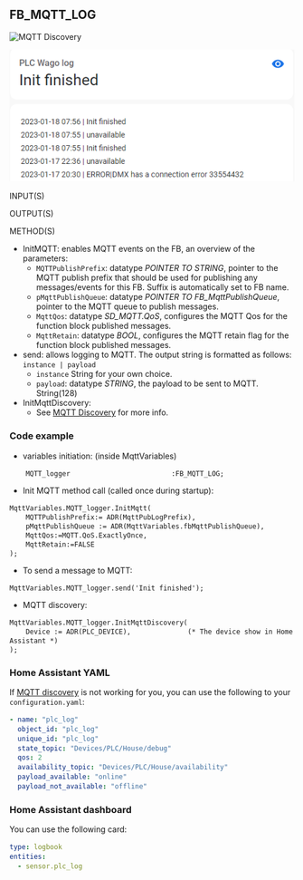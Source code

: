 ## FB_MQTT_LOG
![MQTT Discovery](https://img.shields.io/badge/MQTT%20Discovery-brightgreen)

![](../_img/mqtt_log_in_ha.png)

INPUT(S)

OUTPUT(S)

METHOD(S)

- InitMQTT: enables MQTT events on the FB, an overview of the parameters:
  - `MQTTPublishPrefix`: datatype _POINTER TO STRING_, pointer to the MQTT publish prefix that should be used for publishing any messages/events for this FB. Suffix is automatically set to FB name.
  - `pMqttPublishQueue`: datatype _POINTER TO FB_MqttPublishQueue_, pointer to the MQTT queue to publish messages.
  - `MqttQos`: datatype _SD_MQTT.QoS_, configures the MQTT Qos for the function block published messages.
  - `MqttRetain`: datatype _BOOL_, configures the MQTT retain flag for the function block published messages.
- send: allows logging to MQTT. The output string is formatted as follows: `instance | payload`
  - `instance` String for your own choice.
  - `payload`: datatype _STRING_, the payload to be sent to MQTT. String(128)
- InitMqttDiscovery:
  - See [MQTT Discovery](./../AdditionalFunctionality/MQTT_Discovery.md) for more info.

### **Code example**

- variables initiation: (inside MqttVariables)
```
	MQTT_logger							:FB_MQTT_LOG;
```

- Init MQTT method call (called once during startup):
```
MqttVariables.MQTT_logger.InitMqtt(
	MQTTPublishPrefix:= ADR(MqttPubLogPrefix),
	pMqttPublishQueue := ADR(MqttVariables.fbMqttPublishQueue),
	MqttQos:=MQTT.QoS.ExactlyOnce,
	MqttRetain:=FALSE
);
```

- To send a message to MQTT:
```
MqttVariables.MQTT_logger.send('Init finished');
```

- MQTT discovery:
```
MqttVariables.MQTT_logger.InitMqttDiscovery(
	Device := ADR(PLC_DEVICE),				(* The device show in Home Assistant *)
);
```
### **Home Assistant YAML**
If [MQTT discovery](../AdditionalFunctionality/MQTT_Discovery.md) is not working for you, you can use the following to your `configuration.yaml`:

```yaml
- name: "plc_log"
  object_id: "plc_log"
  unique_id: "plc_log"
  state_topic: "Devices/PLC/House/debug"
  qos: 2  
  availability_topic: "Devices/PLC/House/availability"
  payload_available: "online"
  payload_not_available: "offline"

```

### **Home Assistant dashboard**

You can use the following card:

```yaml
type: logbook
entities:
  - sensor.plc_log
```
